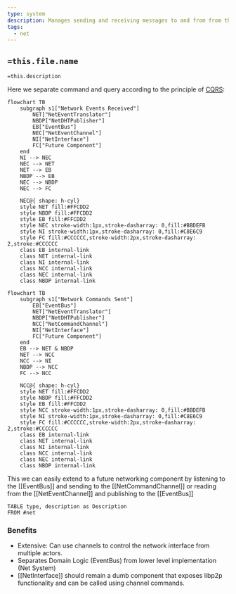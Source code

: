 ```yaml
---
type: system
description: Manages sending and receiving messages to and from from the network using libp2p
tags:
  - net
---
```


## `=this.file.name`

`=this.description`


Here we separate command and query according to the principle of [CQRS](https://cqrs.wordpress.com/wp-content/uploads/2010/11/cqrs_documents.pdf): 

```mermaid
flowchart TB
    subgraph s1["Network Events Received"]
        NET["NetEventTranslator"]
        NBDP["NetDHTPublisher"]
        EB["EventBus"]
        NEC["NetEventChannel"]
        NI["NetInterface"]
        FC["Future Component"]
    end
    NI --> NEC
    NEC --> NET
    NET --> EB
    NBDP --> EB
    NEC --> NBDP
    NEC --> FC
    
    NEC@{ shape: h-cyl}
    style NET fill:#FFCDD2
    style NBDP fill:#FFCDD2
    style EB fill:#FFCDD2
    style NEC stroke-width:1px,stroke-dasharray: 0,fill:#BBDEFB
    style NI stroke-width:1px,stroke-dasharray: 0,fill:#C8E6C9
    style FC fill:#CCCCCC,stroke-width:2px,stroke-dasharray: 2,stroke:#CCCCCC
	class EB internal-link
	class NET internal-link
	class NI internal-link
	class NCC internal-link
	class NEC internal-link
	class NBDP internal-link
```

```mermaid
flowchart TB
    subgraph s1["Network Commands Sent"]
        EB["EventBus"]
        NET["NetEventTranslator"]
        NBDP["NetDHTPublisher"]
        NCC["NetCommandChannel"]
        NI["NetInterface"]
        FC["Future Component"]
    end
    EB --> NET & NBDP
    NET --> NCC
    NCC --> NI
    NBDP --> NCC
    FC --> NCC

    NCC@{ shape: h-cyl}
    style NET fill:#FFCDD2
    style NBDP fill:#FFCDD2
    style EB fill:#FFCDD2
    style NCC stroke-width:1px,stroke-dasharray: 0,fill:#BBDEFB
    style NI stroke-width:1px,stroke-dasharray: 0,fill:#C8E6C9
    style FC fill:#CCCCCC,stroke-width:2px,stroke-dasharray: 2,stroke:#CCCCCC
	class EB internal-link
	class NET internal-link
	class NI internal-link
	class NCC internal-link
	class NEC internal-link
	class NBDP internal-link
```


This we can easily extend to a future networking component by listening to the [[EventBus]] and sending to the [[NetCommandChannel]] or reading from the [[NetEventChannel]] and publishing to the [[EventBus]]

```dataview
TABLE type, description as Description
FROM #net
```
### Benefits

- Extensive: Can use channels to control the network interface from multiple actors.
- Separates Domain Logic (EventBus) from lower level implementation (Net System)
- [[NetInterface]] should remain a dumb component that exposes libp2p functionality and can be called using channel commands.